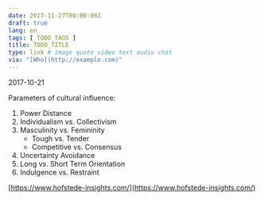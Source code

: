 ```yaml
---
date: 2017-11-27T00:00:00Z
draft: true
lang: en
tags: [ TODO_TAGS ]
title: TODO_TITLE
type: link # image quote video text audio chat
via: "[Who](http://example.com)"
---
```



2017-10-21

Parameters of cultural influence:

1. Power Distance
2. Individualism vs. Collectivism
3. Masculinity vs. Femininity
	* Tough vs. Tender
	* Competitive vs. Consensus
4. Uncertainty Avoidance
5. Long vs. Short Term Orientation
6. Indulgence vs. Restraint

[https://www.hofstede-insights.com/](https://www.hofstede-insights.com/)

